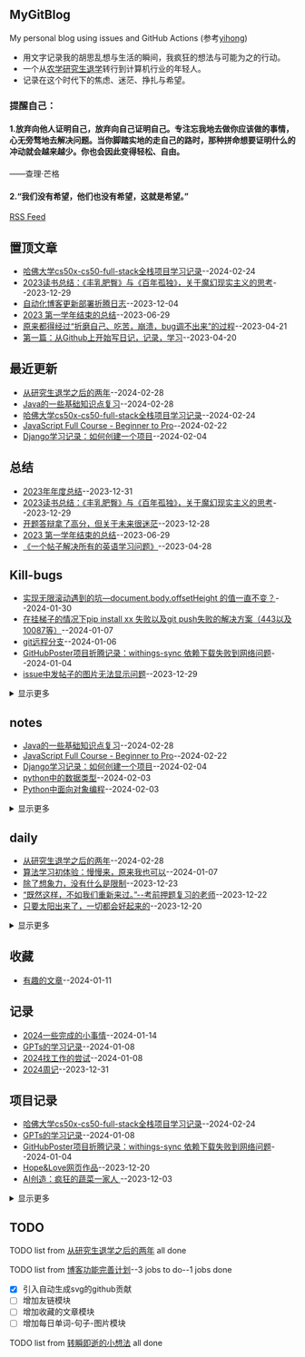 ## MyGitBlog
My personal blog using issues and GitHub Actions (参考[yihong](https://github.com/yihong0618/gitblog))

* 用文字记录我的胡思乱想与生活的瞬间，我疯狂的想法与可能为之的行动。  
* 一个从[农学研究生退学](https://github.com/QiYongchuan/MyGitBlog/issues/84)转行到计算机行业的年轻人。
* 记录在这个时代下的焦虑、迷茫、挣扎与希望。

### 提醒自己：
#### 1.放弃向他人证明自己，放弃向自己证明自己。专注忘我地去做你应该做的事情，心无旁骛地去解决问题。当你脚踏实地的走自己的路时，那种拼命想要证明什么的冲动就会越来越少。你也会因此变得轻松、自由。

——查理·芒格

#### 2.“我们没有希望，他们也没有希望，这就是希望。”

[RSS Feed](https://raw.githubusercontent.com/QiYongchuan/MyGitBlog/master/feed.xml)

## 置顶文章
- [哈佛大学cs50x-cs50-full-stack全栈项目学习记录](https://github.com/QiYongchuan/MyGitBlog/issues/82)--2024-02-24
- [2023读书总结：《丰乳肥臀》与《百年孤独》，关于魔幻现实主义的思考](https://github.com/QiYongchuan/MyGitBlog/issues/56)--2023-12-29
- [自动化博客更新部署折腾日志](https://github.com/QiYongchuan/MyGitBlog/issues/35)--2023-12-04
- [2023 第一学年结束的总结](https://github.com/QiYongchuan/MyGitBlog/issues/23)--2023-06-29
- [原来都得经过“折磨自己、吃苦，崩溃，bug调不出来”的过程](https://github.com/QiYongchuan/MyGitBlog/issues/4)--2023-04-21
- [第一篇：从Github上开始写日记，记录，学习](https://github.com/QiYongchuan/MyGitBlog/issues/1)--2023-04-20
## 最近更新
- [从研究生退学之后的两年](https://github.com/QiYongchuan/MyGitBlog/issues/84)--2024-02-28
- [Java的一些基础知识点复习](https://github.com/QiYongchuan/MyGitBlog/issues/83)--2024-02-28
- [哈佛大学cs50x-cs50-full-stack全栈项目学习记录](https://github.com/QiYongchuan/MyGitBlog/issues/82)--2024-02-24
- [JavaScript Full Course - Beginner to Pro](https://github.com/QiYongchuan/MyGitBlog/issues/81)--2024-02-22
- [Django学习记录：如何创建一个项目](https://github.com/QiYongchuan/MyGitBlog/issues/80)--2024-02-04
## 总结
- [2023年年度总结](https://github.com/QiYongchuan/MyGitBlog/issues/58)--2023-12-31
- [2023读书总结：《丰乳肥臀》与《百年孤独》，关于魔幻现实主义的思考](https://github.com/QiYongchuan/MyGitBlog/issues/56)--2023-12-29
- [开题答辩拿了高分，但关于未来很迷茫](https://github.com/QiYongchuan/MyGitBlog/issues/52)--2023-12-28
- [2023 第一学年结束的总结](https://github.com/QiYongchuan/MyGitBlog/issues/23)--2023-06-29
- [《一个帖子解决所有的英语学习问题》](https://github.com/QiYongchuan/MyGitBlog/issues/12)--2023-04-28
## Kill-bugs
- [实现无限滚动遇到的坑—document.body.offsetHeight 的值一直不变？](https://github.com/QiYongchuan/MyGitBlog/issues/76)--2024-01-30
- [在挂梯子的情况下pip install xx 失败以及git push失败的解决方案（443以及10087等）](https://github.com/QiYongchuan/MyGitBlog/issues/67)--2024-01-07
- [git远程分支](https://github.com/QiYongchuan/MyGitBlog/issues/65)--2024-01-06
- [GitHubPoster项目折腾记录：withings-sync 依赖下载失败到网络问题](https://github.com/QiYongchuan/MyGitBlog/issues/64)--2024-01-04
- [issue中发帖子的图片无法显示问题](https://github.com/QiYongchuan/MyGitBlog/issues/55)--2023-12-29
<details><summary>显示更多</summary>

- [听了印度老哥的建议后修改权限，最终成功了！](https://github.com/QiYongchuan/MyGitBlog/issues/41)--2023-12-05
- [修改仓库的权限](https://github.com/QiYongchuan/MyGitBlog/issues/39)--2023-12-05
- [Git创建新的分支，开发新功能](https://github.com/QiYongchuan/MyGitBlog/issues/29)--2023-07-08
- [Python文件 xx.py如何打包成.exe格式文件，发给非程序员朋友玩](https://github.com/QiYongchuan/MyGitBlog/issues/27)--2023-07-07
- [Python中requests库发送请求时遇到的443问题](https://github.com/QiYongchuan/MyGitBlog/issues/26)--2023-07-07
- [Git 如何将本地仓库中上传一个本地有但是远程没有的分支？](https://github.com/QiYongchuan/MyGitBlog/issues/25)--2023-06-30
- [Git push时遇到10054问题](https://github.com/QiYongchuan/MyGitBlog/issues/24)--2023-06-30
</details>

## notes
- [Java的一些基础知识点复习](https://github.com/QiYongchuan/MyGitBlog/issues/83)--2024-02-28
- [JavaScript Full Course - Beginner to Pro](https://github.com/QiYongchuan/MyGitBlog/issues/81)--2024-02-22
- [Django学习记录：如何创建一个项目](https://github.com/QiYongchuan/MyGitBlog/issues/80)--2024-02-04
- [python中的数据类型](https://github.com/QiYongchuan/MyGitBlog/issues/79)--2024-02-03
- [Python中面向对象编程](https://github.com/QiYongchuan/MyGitBlog/issues/78)--2024-02-03
<details><summary>显示更多</summary>

- [Git-在已经建好的仓库中，将其中一部分文件夹单独上传到新的仓库中](https://github.com/QiYongchuan/MyGitBlog/issues/77)--2024-02-01
- [响应式页面实现的几种方式](https://github.com/QiYongchuan/MyGitBlog/issues/75)--2024-01-16
- [SCSS-增加变量的CSS](https://github.com/QiYongchuan/MyGitBlog/issues/74)--2024-01-16
- [ Git 的简单用法-cs50x](https://github.com/QiYongchuan/MyGitBlog/issues/73)--2024-01-16
- [GPTs的学习记录](https://github.com/QiYongchuan/MyGitBlog/issues/69)--2024-01-08
- [在挂梯子的情况下pip install xx 失败以及git push失败的解决方案（443以及10087等）](https://github.com/QiYongchuan/MyGitBlog/issues/67)--2024-01-07
- [算法知识补充：递归与尾递归](https://github.com/QiYongchuan/MyGitBlog/issues/57)--2023-12-31
- [算法设计与分析期末复习](https://github.com/QiYongchuan/MyGitBlog/issues/53)--2023-12-29
- [Get和post的区别在哪里？](https://github.com/QiYongchuan/MyGitBlog/issues/51)--2023-12-27
- [除了想象力，没有什么是限制](https://github.com/QiYongchuan/MyGitBlog/issues/50)--2023-12-23
- [软件工程复习笔记](https://github.com/QiYongchuan/MyGitBlog/issues/49)--2023-12-22
- [嵌入式开发实训记录](https://github.com/QiYongchuan/MyGitBlog/issues/43)--2023-12-09
- [增加了两条代码，试图解决push权限问题](https://github.com/QiYongchuan/MyGitBlog/issues/38)--2023-12-04
- [软件测试笔记备份](https://github.com/QiYongchuan/MyGitBlog/issues/34)--2023-12-04
- [计算机组成原理期末复习](https://github.com/QiYongchuan/MyGitBlog/issues/20)--2023-06-20
- [计算机网络期末复习](https://github.com/QiYongchuan/MyGitBlog/issues/19)--2023-06-18
- [操作系统期末复习](https://github.com/QiYongchuan/MyGitBlog/issues/17)--2023-06-09
- [JSP学习笔记](https://github.com/QiYongchuan/MyGitBlog/issues/2)--2023-04-21
</details>

## daily
- [从研究生退学之后的两年](https://github.com/QiYongchuan/MyGitBlog/issues/84)--2024-02-28
- [算法学习初体验：慢慢来，原来我也可以](https://github.com/QiYongchuan/MyGitBlog/issues/66)--2024-01-07
- [除了想象力，没有什么是限制](https://github.com/QiYongchuan/MyGitBlog/issues/50)--2023-12-23
- [“既然这样，不如我们重新来过。”--考前押题复习的老师](https://github.com/QiYongchuan/MyGitBlog/issues/48)--2023-12-22
- [只要太阳出来了，一切都会好起来的](https://github.com/QiYongchuan/MyGitBlog/issues/46)--2023-12-20
<details><summary>显示更多</summary>

- [迷失在寒冷的冬天](https://github.com/QiYongchuan/MyGitBlog/issues/45)--2023-12-13
- [漫长的冬天](https://github.com/QiYongchuan/MyGitBlog/issues/44)--2023-12-13
- [测试，看是否能顺利更新](https://github.com/QiYongchuan/MyGitBlog/issues/36)--2023-12-04
- [721面试复盘（外贸）](https://github.com/QiYongchuan/MyGitBlog/issues/30)--2023-07-21
- [快乐释放胶囊](https://github.com/QiYongchuan/MyGitBlog/issues/28)--2023-07-07
- [生活有无数种可能，这次决定先不想最坏的了](https://github.com/QiYongchuan/MyGitBlog/issues/15)--2023-05-12
- [生活需要cookie](https://github.com/QiYongchuan/MyGitBlog/issues/13)--2023-05-10
- [抢不到回家车票的概率是](https://github.com/QiYongchuan/MyGitBlog/issues/10)--2023-04-26
- [当下一次迷路的时候，就回来看看](https://github.com/QiYongchuan/MyGitBlog/issues/9)--2023-04-26
- [奶奶家的小狗与生日聚餐](https://github.com/QiYongchuan/MyGitBlog/issues/8)--2023-04-25
- [原来都得经过“折磨自己、吃苦，崩溃，bug调不出来”的过程](https://github.com/QiYongchuan/MyGitBlog/issues/4)--2023-04-21
- [第一篇：从Github上开始写日记，记录，学习](https://github.com/QiYongchuan/MyGitBlog/issues/1)--2023-04-20
</details>

## 收藏
- [有趣的文章](https://github.com/QiYongchuan/MyGitBlog/issues/71)--2024-01-11
## 记录
- [2024一些完成的小事情](https://github.com/QiYongchuan/MyGitBlog/issues/72)--2024-01-14
- [GPTs的学习记录](https://github.com/QiYongchuan/MyGitBlog/issues/69)--2024-01-08
- [2024找工作的尝试](https://github.com/QiYongchuan/MyGitBlog/issues/68)--2024-01-08
- [2024周记](https://github.com/QiYongchuan/MyGitBlog/issues/59)--2023-12-31
## 项目记录
- [哈佛大学cs50x-cs50-full-stack全栈项目学习记录](https://github.com/QiYongchuan/MyGitBlog/issues/82)--2024-02-24
- [GPTs的学习记录](https://github.com/QiYongchuan/MyGitBlog/issues/69)--2024-01-08
- [GitHubPoster项目折腾记录：withings-sync 依赖下载失败到网络问题](https://github.com/QiYongchuan/MyGitBlog/issues/64)--2024-01-04
- [Hope&Love网页作品](https://github.com/QiYongchuan/MyGitBlog/issues/47)--2023-12-20
- [AI创造：疯狂的蔬菜一家人     ](https://github.com/QiYongchuan/MyGitBlog/issues/33)--2023-12-03
<details><summary>显示更多</summary>

- [AI作图的一些尝试](https://github.com/QiYongchuan/MyGitBlog/issues/32)--2023-12-02
- [实训项目（10天）](https://github.com/QiYongchuan/MyGitBlog/issues/18)--2023-06-12
- [实时聊天应用开发记录](https://github.com/QiYongchuan/MyGitBlog/issues/14)--2023-05-11
- [暂未成功的扇贝背单词项目](https://github.com/QiYongchuan/MyGitBlog/issues/11)--2023-04-27
</details>

## TODO
TODO list from [从研究生退学之后的两年](https://github.com/QiYongchuan/MyGitBlog/issues/84) all done

TODO list from [博客功能完善计划](https://github.com/QiYongchuan/MyGitBlog/issues/61)--3 jobs to do--1 jobs done
- [x] 引入自动生成svg的github贡献
- [ ] 增加友链模块
- [ ] 增加收藏的文章模块
- [ ] 增加每日单词-句子-图片模块

TODO list from [转瞬即逝的小想法](https://github.com/QiYongchuan/MyGitBlog/issues/60) all done

